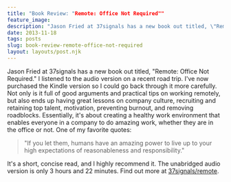 ```yaml
---
title: "Book Review: "Remote: Office Not Required""
feature_image: 
description: "Jason Fried at 37signals has a new book out titled, \"Remote: Office Not Required.\" I listened to the audio version on a recent road trip.…"
date: 2013-11-18
tags: posts
slug: book-review-remote-office-not-required
layout: layouts/post.njk
---
```


Jason Fried at 37signals has a new book out titled, "Remote: Office Not Required." I listened to the audio version on a recent road trip. I've now purchased the Kindle version so I could go back through it more carefully. Not only is it full of good arguments and practical tips on working remotely, but also ends up having great lessons on company culture, recruiting and retaining top talent, motivation, preventing burnout, and removing roadblocks. Essentially, it's about creating a healthy work environment that enables everyone in a company to do amazing work, whether they are in the office or not. One of my favorite quotes:

> "If you let them, humans have an amazing power to live up to your high expectations of reasonableness and responsibility."

It's a short, concise read, and I highly recommend it. The unabridged audio version is only 3 hours and 22 minutes. Find out more at [37signals/remote](http://37signals.com/remote/).
